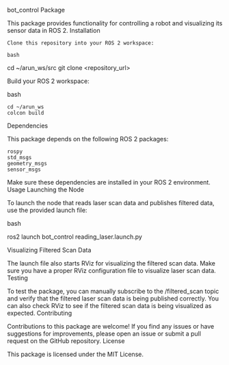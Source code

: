bot_control Package

This package provides functionality for controlling a robot and visualizing its sensor data in ROS 2.
Installation

    Clone this repository into your ROS 2 workspace:

    bash

cd ~/arun_ws/src
git clone <repository_url>

Build your ROS 2 workspace:

bash

    cd ~/arun_ws
    colcon build

Dependencies

This package depends on the following ROS 2 packages:

    rospy
    std_msgs
    geometry_msgs
    sensor_msgs

Make sure these dependencies are installed in your ROS 2 environment.
Usage
Launching the Node

To launch the node that reads laser scan data and publishes filtered data, use the provided launch file:

bash

ros2 launch bot_control reading_laser.launch.py

Visualizing Filtered Scan Data

The launch file also starts RViz for visualizing the filtered scan data. Make sure you have a proper RViz configuration file to visualize laser scan data.
Testing

To test the package, you can manually subscribe to the /filtered_scan topic and verify that the filtered laser scan data is being published correctly. You can also check RViz to see if the filtered scan data is being visualized as expected.
Contributing

Contributions to this package are welcome! If you find any issues or have suggestions for improvements, please open an issue or submit a pull request on the GitHub repository.
License

This package is licensed under the MIT License.
